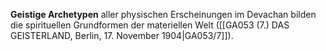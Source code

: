 
**Geistige Archetypen** aller physischen Erscheinungen im Devachan bilden die spirituellen Grundformen der materiellen Welt ([[GA053 (7.) DAS GEISTERLAND, Berlin, 17. November 1904|GA053/7]]).
